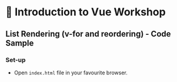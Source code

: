 # 💪 Introduction to Vue Workshop

## List Rendering (v-for and reordering) - Code Sample

### Set-up

- Open `index.html` file in your favourite browser.

